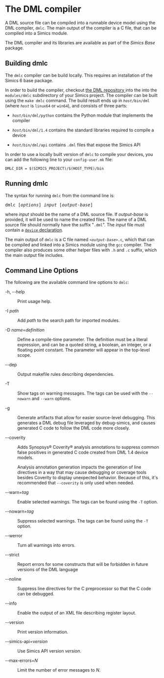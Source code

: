 <!--
  © 2021-2023 Intel Corporation
  SPDX-License-Identifier: MPL-2.0
-->

# The DML compiler

A DML source file can be compiled into a runnable device model using
the DML compiler, `dmlc`. The main output of the compiler is a C file, that
can be compiled into a Simics module.

The DML compiler and its libraries are available as part of the
*Simics Base* package.

## Building dmlc

The `dmlc` compiler can be build locally. This requires an
installation of the Simics 6 base package.

In order to build the compiler, checkout [the DML repository
](https://github.com/intel/device-modeling-language) into the
into the `modules/dmlc` subdirectory of your Simics project. The compiler
can be built using the `make dmlc` command. The build result ends up
in <code><em>host</em>/bin/dml</code> (where *`host`* is `linux64` or
`win64`), and consists of three parts:

* <code><em>host</em>/bin/dml/python</code> contains the Python module that
  implements the compiler

* <code><em>host</em>/bin/dml/1.4</code> contains the standard libraries
  required to compile a device

* <code><em>host</em>/bin/dml/api</code> contains `.dml` files that
  expose the Simics API

In order to use a locally built version of `dmlc` to compile your
devices, you can add the following line to your `config-user.mk` file:

```
DMLC_DIR = $(SIMICS_PROJECT)/$(HOST_TYPE)/bin
```

## Running dmlc

The syntax for running `dmlc` from the command line is:

<pre>
dmlc [<em>options</em>] <em>input</em> [<em>output-base</em>]
</pre>

where *input* should be the name of a DML source file. If
*output-base* is provided, it will be used to name the created
files. The name of a DML source file should normally have the suffix
"`.dml`". The *input* file must contain a
[`device` declaration](language.html#device-declaration).

The main output of `dmlc` is a C file named
<code><em>&lt;output-base&gt;</em>.c</code>, which that can be compiled and
linked into a Simics module using the `gcc` compiler. The compiler
also produces some other helper files with `.h` and `.c` suffix, which
the main output file includes.

## Command Line Options

The following are the available command line options to
`dmlc`:

<dl><dt>

-h, --help
</dt><dd>

Print usage help.
</dd><dt>

-I *path*
</dt><dd>

Add *path* to the search path for imported
modules.
</dd><dt>

-D *name*=*definition*
</dt><dd>

Define a compile-time parameter.  The definition
must be a literal expression, and can be a quoted
string, a boolean, an integer, or a floating point
constant. The parameter will appear in the top-level scope.
</dd><dt>

--dep
</dt><dd>

Output makefile rules describing dependencies.
</dd><dt>

-T
</dt><dd>

Show tags on warning messages. The tags can be used with
the `--nowarn` and `--warn` options.
</dd><dt>

-g
</dt><dd>

Generate artifacts that allow for easier source-level debugging.
This generates a DML debug file leveraged by debug-simics, and
causes generated C code to follow the DML code more closely.
</dd><dt>

--coverity
</dt><dd>

Adds Synopsys® Coverity® analysis annotations to suppress common false positives
in generated C code created from DML 1.4 device models.

Analysis annotation generation impacts the generation of line directives in a
way that may cause debugging or coverage tools besides Coverity to display
unexpected behavior. Because of this, it's recommended that `--coverity` is
only used when needed.
</dd><dt>

--warn=*tag*
</dt><dd>

Enable selected warnings. The tags can be found using
the `-T` option.
</dd><dt>

--nowarn=*tag*
</dt><dd>

Suppress selected warnings. The tags can be found using
the `-T` option.
</dd><dt>

--werror
</dt><dd>

Turn all warnings into errors.
</dd><dt>

--strict
</dt><dd>

Report errors for some constructs that will be forbidden in
future versions of the DML language
</dd><dt>

--noline
</dt><dd>

Suppress line directives for the C preprocessor so
that the C code can be debugged.
</dd><dt>

--info
</dt><dd>

Enable the output of an XML file describing register layout.
</dd><dt>

--version
</dt><dd>

Print version information.
</dd><dt>

--simics-api=*version*
</dt><dd>

Use Simics API version *version*.
</dd><dt>

--max-errors=*N*
</dt><dd>

Limit the number of error messages to *N*.
</dd></dl>



